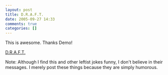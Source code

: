 ```yaml
---
layout: post
title: D.R.A.F.T.
date: 2005-09-27 14:33
comments: true
categories: []
---
```

This is awesome. Thanks Demo!

<a href="http://www.kizash.com/movies/d.r.a.f.t./">D.R.A.F.T.</a>

Note: Although I find this and other leftist jokes funny, I don't believe in their messages. I merely post these things because they are simply humorous.
